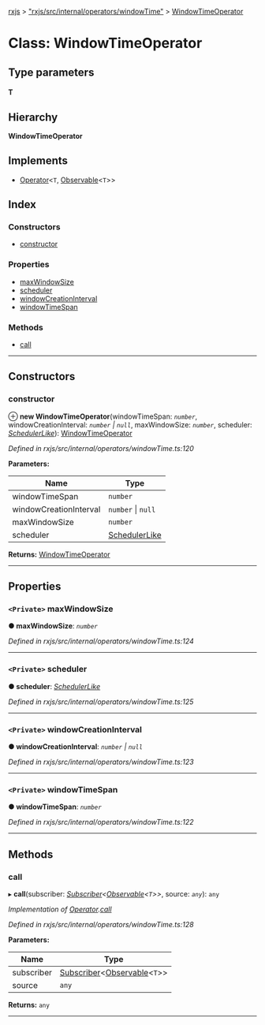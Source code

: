 [rxjs](../README.md) > ["rxjs/src/internal/operators/windowTime"](../modules/_rxjs_src_internal_operators_windowtime_.md) > [WindowTimeOperator](../classes/_rxjs_src_internal_operators_windowtime_.windowtimeoperator.md)

# Class: WindowTimeOperator

## Type parameters
#### T 
## Hierarchy

**WindowTimeOperator**

## Implements

* [Operator](../interfaces/_rxjs_src_internal_operator_.operator.md)<`T`, [Observable](_rxjs_src_internal_observable_.observable.md)<`T`>>

## Index

### Constructors

* [constructor](_rxjs_src_internal_operators_windowtime_.windowtimeoperator.md#constructor)

### Properties

* [maxWindowSize](_rxjs_src_internal_operators_windowtime_.windowtimeoperator.md#maxwindowsize)
* [scheduler](_rxjs_src_internal_operators_windowtime_.windowtimeoperator.md#scheduler)
* [windowCreationInterval](_rxjs_src_internal_operators_windowtime_.windowtimeoperator.md#windowcreationinterval)
* [windowTimeSpan](_rxjs_src_internal_operators_windowtime_.windowtimeoperator.md#windowtimespan)

### Methods

* [call](_rxjs_src_internal_operators_windowtime_.windowtimeoperator.md#call)

---

## Constructors

<a id="constructor"></a>

###  constructor

⊕ **new WindowTimeOperator**(windowTimeSpan: *`number`*, windowCreationInterval: *`number` \| `null`*, maxWindowSize: *`number`*, scheduler: *[SchedulerLike](../interfaces/_rxjs_src_internal_types_.schedulerlike.md)*): [WindowTimeOperator](_rxjs_src_internal_operators_windowtime_.windowtimeoperator.md)

*Defined in rxjs/src/internal/operators/windowTime.ts:120*

**Parameters:**

| Name | Type |
| ------ | ------ |
| windowTimeSpan | `number` |
| windowCreationInterval | `number` \| `null` |
| maxWindowSize | `number` |
| scheduler | [SchedulerLike](../interfaces/_rxjs_src_internal_types_.schedulerlike.md) |

**Returns:** [WindowTimeOperator](_rxjs_src_internal_operators_windowtime_.windowtimeoperator.md)

___

## Properties

<a id="maxwindowsize"></a>

### `<Private>` maxWindowSize

**● maxWindowSize**: *`number`*

*Defined in rxjs/src/internal/operators/windowTime.ts:124*

___
<a id="scheduler"></a>

### `<Private>` scheduler

**● scheduler**: *[SchedulerLike](../interfaces/_rxjs_src_internal_types_.schedulerlike.md)*

*Defined in rxjs/src/internal/operators/windowTime.ts:125*

___
<a id="windowcreationinterval"></a>

### `<Private>` windowCreationInterval

**● windowCreationInterval**: *`number` \| `null`*

*Defined in rxjs/src/internal/operators/windowTime.ts:123*

___
<a id="windowtimespan"></a>

### `<Private>` windowTimeSpan

**● windowTimeSpan**: *`number`*

*Defined in rxjs/src/internal/operators/windowTime.ts:122*

___

## Methods

<a id="call"></a>

###  call

▸ **call**(subscriber: *[Subscriber](_rxjs_src_internal_subscriber_.subscriber.md)<[Observable](_rxjs_src_internal_observable_.observable.md)<`T`>>*, source: *`any`*): `any`

*Implementation of [Operator](../interfaces/_rxjs_src_internal_operator_.operator.md).[call](../interfaces/_rxjs_src_internal_operator_.operator.md#call)*

*Defined in rxjs/src/internal/operators/windowTime.ts:128*

**Parameters:**

| Name | Type |
| ------ | ------ |
| subscriber | [Subscriber](_rxjs_src_internal_subscriber_.subscriber.md)<[Observable](_rxjs_src_internal_observable_.observable.md)<`T`>> |
| source | `any` |

**Returns:** `any`

___

